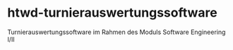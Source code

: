 # htwd-turnierauswertungssoftware
Turnierauswertungssoftware im Rahmen des Moduls Software Engineering I/II
